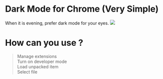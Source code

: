 # Dark Mode for Chrome (Very Simple)
  When it is evening, prefer dark mode for your eyes.
  <img src="https://raw.githubusercontent.com/utkayfirat/Dark-Mode-for-Chrome-SIMPLE/main/ad/light-to-dark.gif">
# How can you use ?
  >Manage extensions <br>
  >Turn on developer mode <br>
  >Load unpacked item <br>
  >Select file

